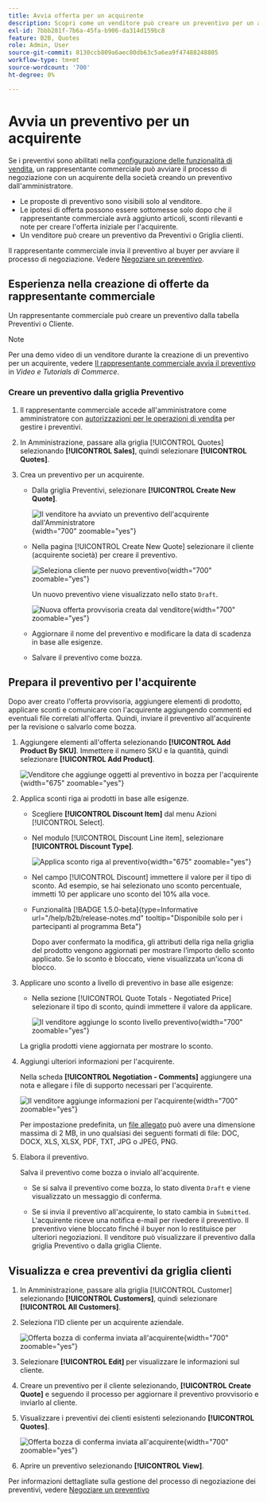 ```yaml
---
title: Avvia offerta per un acquirente
description: Scopri come un venditore può creare un preventivo per un acquirente specifico per avviare il processo di negoziazione. Il venditore può inviare preventivi solo per i clienti associati a un account aziendale sul sito web selezionato.
exl-id: 7bbb281f-7b6a-45fa-b906-da314d159bc8
feature: B2B, Quotes
role: Admin, User
source-git-commit: 8130ccb809a6aec80db63c5a6ea9f47488248805
workflow-type: tm+mt
source-wordcount: '700'
ht-degree: 0%

---
```


# Avvia un preventivo per un acquirente

Se i preventivi sono abilitati nella [configurazione delle funzionalità di vendita](configure-quotes.md), un rappresentante commerciale può avviare il processo di negoziazione con un acquirente della società creando un preventivo dall&#39;amministratore.

- Le proposte di preventivo sono visibili solo al venditore.
- Le ipotesi di offerta possono essere sottomesse solo dopo che il rappresentante commerciale avrà aggiunto articoli, sconti rilevanti e note per creare l&#39;offerta iniziale per l&#39;acquirente.
- Un venditore può creare un preventivo da Preventivi o Griglia clienti.

Il rappresentante commerciale invia il preventivo al buyer per avviare il processo di negoziazione. Vedere [Negoziare un preventivo](quote-price-negotiation.md).

## Esperienza nella creazione di offerte da rappresentante commerciale

Un rappresentante commerciale può creare un preventivo dalla tabella Preventivi o Cliente.

>[!NOTE]
>
>Per una demo video di un venditore durante la creazione di un preventivo per un acquirente, vedere [Il rappresentante commerciale avvia il preventivo](https://experienceleague.adobe.com/docs/commerce-learn/tutorials/b2b/b2b-quote/sales-rep-initiates-quote.html) in _Video e Tutorials di Commerce_.

### Creare un preventivo dalla griglia Preventivo

1. Il rappresentante commerciale accede all&#39;amministratore come amministratore con [autorizzazioni per le operazioni di vendita](../systems/permissions.md) per gestire i preventivi.

1. In Amministrazione, passare alla griglia [!UICONTROL Quotes] selezionando **[!UICONTROL Sales]**, quindi selezionare **[!UICONTROL Quotes]**.

1. Crea un preventivo per un acquirente.

   - Dalla griglia Preventivi, selezionare **[!UICONTROL Create New Quote]**.

     ![Il venditore ha avviato un preventivo dell&#39;acquirente dall&#39;Amministratore](./assets/quote-draft-from-admin.png){width="700" zoomable="yes"}

   - Nella pagina [!UICONTROL Create New Quote] selezionare il cliente (acquirente società) per creare il preventivo.

     ![Seleziona cliente per nuovo preventivo](./assets/quote-draft-from-admin-select-buyer.png){width="700" zoomable="yes"}

     Un nuovo preventivo viene visualizzato nello stato `Draft`.

     ![Nuova offerta provvisoria creata dal venditore](./assets/quote-create-by-seller.png){width="700" zoomable="yes"}

   - Aggiornare il nome del preventivo e modificare la data di scadenza in base alle esigenze.

   - Salvare il preventivo come bozza.

## Prepara il preventivo per l&#39;acquirente

Dopo aver creato l&#39;offerta provvisoria, aggiungere elementi di prodotto, applicare sconti e comunicare con l&#39;acquirente aggiungendo commenti ed eventuali file correlati all&#39;offerta. Quindi, inviare il preventivo all&#39;acquirente per la revisione o salvarlo come bozza.

1. Aggiungere elementi all&#39;offerta selezionando **[!UICONTROL Add Product By SKU]**. Immettere il numero SKU e la quantità, quindi selezionare **[!UICONTROL Add Product]**.

   ![Venditore che aggiunge oggetti al preventivo in bozza per l&#39;acquirente](./assets/quote-draft-add-items.png){width="675" zoomable="yes"}

1. Applica sconti riga ai prodotti in base alle esigenze.

   - Scegliere **[!UICONTROL Discount Item]** dal menu Azioni [!UICONTROL Select].

   - Nel modulo [!UICONTROL Discount Line item], selezionare **[!UICONTROL Discount Type]**.

     ![Applica sconto riga al preventivo](./assets/quote-discount-line-item.png){width="675" zoomable="yes"}

   - Nel campo [!UICONTROL Discount] immettere il valore per il tipo di sconto. Ad esempio, se hai selezionato uno sconto percentuale, immetti 10 per applicare uno sconto del 10% alla voce.

   - Funzionalità [!BADGE 1.5.0-beta]{type=Informative url="/help/b2b/release-notes.md" tooltip="Disponibile solo per i partecipanti al programma Beta"}

     Dopo aver confermato la modifica, gli attributi della riga nella griglia del prodotto vengono aggiornati per mostrare l’importo dello sconto applicato. Se lo sconto è bloccato, viene visualizzata un&#39;icona di blocco.

1. Applicare uno sconto a livello di preventivo in base alle esigenze:

   - Nella sezione [!UICONTROL Quote Totals - Negotiated Price] selezionare il tipo di sconto, quindi immettere il valore da applicare.

     ![Il venditore aggiunge lo sconto livello preventivo](./assets/quote-draft-total-discount.png){width="700" zoomable="yes"}

   La griglia prodotti viene aggiornata per mostrare lo sconto.

1. Aggiungi ulteriori informazioni per l&#39;acquirente.

   Nella scheda **[!UICONTROL Negotiation - Comments]** aggiungere una nota e allegare i file di supporto necessari per l&#39;acquirente.

   ![Il venditore aggiunge informazioni per l&#39;acquirente](./assets/quote-draft-add-info-for-buyer.png){width="700" zoomable="yes"}

   Per impostazione predefinita, un [file allegato](configure-quotes.md) può avere una dimensione massima di 2 MB, in uno qualsiasi dei seguenti formati di file: DOC, DOCX, XLS, XLSX, PDF, TXT, JPG o JPEG, PNG.

1. Elabora il preventivo.

   Salva il preventivo come bozza o invialo all&#39;acquirente.

   - Se si salva il preventivo come bozza, lo stato diventa `Draft` e viene visualizzato un messaggio di conferma.

   - Se si invia il preventivo all&#39;acquirente, lo stato cambia in `Submitted`. L&#39;acquirente riceve una notifica e-mail per rivedere il preventivo. Il preventivo viene bloccato finché il buyer non lo restituisce per ulteriori negoziazioni. Il venditore può visualizzare il preventivo dalla griglia Preventivo o dalla griglia Cliente.

## Visualizza e crea preventivi da griglia clienti

1. In Amministrazione, passare alla griglia [!UICONTROL Customer] selezionando **[!UICONTROL Customers]**, quindi selezionare **[!UICONTROL All Customers]**.

1. Seleziona l&#39;ID cliente per un acquirente aziendale.

   ![Offerta bozza di conferma inviata all&#39;acquirente](./assets/quote-view-customer-quotes.png){width="700" zoomable="yes"}

1. Selezionare **[!UICONTROL Edit]** per visualizzare le informazioni sul cliente.

1. Creare un preventivo per il cliente selezionando, **[!UICONTROL Create Quote]** e seguendo il processo per aggiornare il preventivo provvisorio e inviarlo al cliente.

1. Visualizzare i preventivi dei clienti esistenti selezionando **[!UICONTROL Quotes]**.

   ![Offerta bozza di conferma inviata all&#39;acquirente](./assets/quote-list-from-customer-information.png){width="700" zoomable="yes"}

1. Aprire un preventivo selezionando **[!UICONTROL View]**.

Per informazioni dettagliate sulla gestione del processo di negoziazione dei preventivi, vedere [Negoziare un preventivo](quote-price-negotiation.md)
